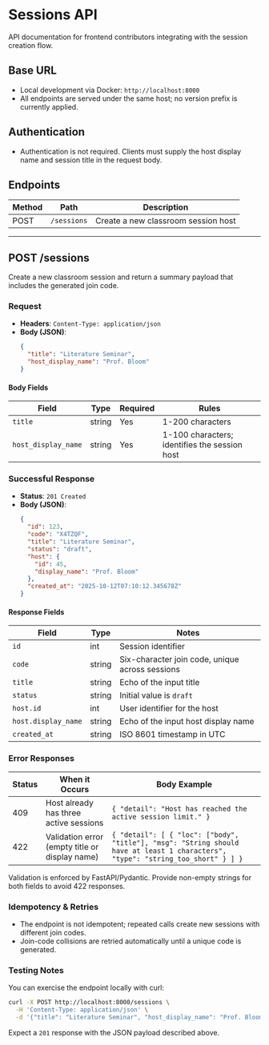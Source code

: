 # Sessions API

API documentation for frontend contributors integrating with the session creation flow.

## Base URL

- Local development via Docker: `http://localhost:8000`
- All endpoints are served under the same host; no version prefix is currently applied.

## Authentication

- Authentication is not required. Clients must supply the host display name and session title in the request body.

## Endpoints

| Method | Path        | Description                         |
| ------ | ----------- | ----------------------------------- |
| POST   | `/sessions` | Create a new classroom session host |

---

## POST /sessions

Create a new classroom session and return a summary payload that includes the generated join code.

### Request

- **Headers**: `Content-Type: application/json`
- **Body (JSON)**:
  ```json
  {
    "title": "Literature Seminar",
    "host_display_name": "Prof. Bloom"
  }
  ```

#### Body Fields

| Field               | Type   | Required | Rules                                    |
| ------------------- | ------ | -------- | ---------------------------------------- |
| `title`             | string | Yes      | 1-200 characters                          |
| `host_display_name` | string | Yes      | 1-100 characters; identifies the session host |

### Successful Response

- **Status**: `201 Created`
- **Body (JSON)**:
  ```json
  {
    "id": 123,
    "code": "X4TZQF",
    "title": "Literature Seminar",
    "status": "draft",
    "host": {
      "id": 45,
      "display_name": "Prof. Bloom"
    },
    "created_at": "2025-10-12T07:10:12.345678Z"
  }
  ```

#### Response Fields

| Field         | Type   | Notes                                            |
| ------------- | ------ | ------------------------------------------------ |
| `id`          | int    | Session identifier                               |
| `code`        | string | Six-character join code, unique across sessions  |
| `title`       | string | Echo of the input title                          |
| `status`      | string | Initial value is `draft`                         |
| `host.id`     | int    | User identifier for the host                     |
| `host.display_name` | string | Echo of the input host display name            |
| `created_at`  | string | ISO 8601 timestamp in UTC                        |

### Error Responses

| Status | When it Occurs                               | Body Example |
| ------ | --------------------------------------------- | ------------ |
| 409    | Host already has three active sessions        | `{ "detail": "Host has reached the active session limit." }` |
| 422    | Validation error (empty title or display name)| `{ "detail": [ { "loc": ["body", "title"], "msg": "String should have at least 1 characters", "type": "string_too_short" } ] }` |

Validation is enforced by FastAPI/Pydantic. Provide non-empty strings for both fields to avoid 422 responses.

### Idempotency & Retries

- The endpoint is not idempotent; repeated calls create new sessions with different join codes.
- Join-code collisions are retried automatically until a unique code is generated.

### Testing Notes

You can exercise the endpoint locally with curl:

```bash
curl -X POST http://localhost:8000/sessions \
  -H 'Content-Type: application/json' \
  -d '{"title": "Literature Seminar", "host_display_name": "Prof. Bloom"}'
```

Expect a `201` response with the JSON payload described above.

